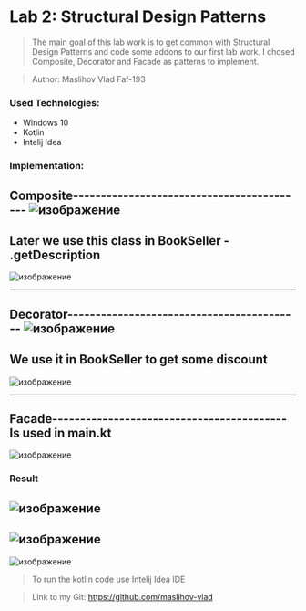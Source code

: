 # Lab 2: Structural Design Patterns

>The main goal of this lab work is to get common with Structural Design Patterns and code some addons to our first lab work. I chosed Composite, Decorator and Facade as patterns to implement.

>Author: Maslihov Vlad Faf-193 

### Used Technologies:

- Windows 10 
- Kotlin
- Intelij Idea

### Implementation:
Composite------------------------------------------
![изображение](https://user-images.githubusercontent.com/71000648/142760755-a2234329-b5f9-4e0d-8a98-faa489a9927b.png)
---------------------------------------------------
Later we use this class in BookSeller - .getDescription
---------------------------------------------------
![изображение](https://user-images.githubusercontent.com/71000648/142760778-6191b6b1-d8fd-4473-a8a0-5c9be7d282bb.png)

---------------------------------------------------
Decorator------------------------------------------
![изображение](https://user-images.githubusercontent.com/71000648/142760821-ccb6d9d5-2438-438a-ac00-39513c91c282.png)
---------------------------------------------------
We use it in BookSeller to get some discount
-----------------------------------------------
![изображение](https://user-images.githubusercontent.com/71000648/142760865-4afb3bdd-c103-4c6e-b832-61bb930f7c8d.png)

---------------------------------------------------
Facade------------------------------------------
Is used in main.kt
-----------------------------------------------
![изображение](https://user-images.githubusercontent.com/71000648/142760903-b52dbd42-0619-4c92-a1f1-2daf75492695.png)



### Result
![изображение](https://user-images.githubusercontent.com/71000648/142760928-0c6391f0-487b-4627-b5dc-359123d576ba.png)
-----------------------------------------------
![изображение](https://user-images.githubusercontent.com/71000648/142760943-dcb022b7-e107-4240-bb5a-ede08d3eb6af.png)
-----------------------------------------------
![изображение](https://user-images.githubusercontent.com/71000648/142760953-8984aa80-e235-4430-928b-854a04d449ee.png)

>To run the kotlin code use Intelij Idea IDE 


> Link to my Git: https://github.com/maslihov-vlad
